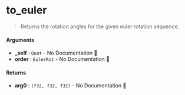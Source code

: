 # to\_euler

>  Returns the rotation angles for the given euler rotation sequence.

#### Arguments

- **\_self** : `Quat` \- No Documentation 🚧
- **order** : `EulerRot` \- No Documentation 🚧

#### Returns

- **arg0** : `(f32, f32, f32)` \- No Documentation 🚧